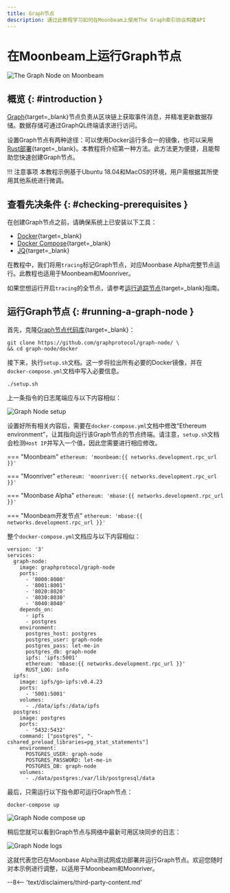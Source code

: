 ```yaml
---
title: Graph节点
description: 通过此教程学习如何在Moonbeam上使用The Graph索引协议构建API
---
```


# 在Moonbeam上运行Graph节点

![The Graph Node on Moonbeam](/images/node-operators/indexer-nodes/the-graph/the-graph-node-banner.png)

## 概览 {: #introduction } 

[Graph](https://thegraph.com/){target=_blank}节点负责从区块链上获取事件消息，并精准更新数据存储。数据存储可通过GraphQL终端请求进行访问。

设置Graph节点有两种途径：可以使用Docker运行多合一的镜像，也可以采用[Rust部署](https://github.com/graphprotocol/graph-node){target=_blank}。本教程将介绍第一种方法。此方法更为便捷，且能帮助您快速创建Graph节点。

!!! 注意事项
    本教程示例基于Ubuntu 18.04和MacOS的环境，用户需根据其所使用其他系统进行微调。

## 查看先决条件 {: #checking-prerequisites } 

在创建Graph节点之前，请确保系统上已安装以下工具：

 - [Docker](https://docs.docker.com/get-docker/){target=_blank}
 - [Docker Compose](https://docs.docker.com/compose/install/){target=_blank}
 - [JQ](https://stedolan.github.io/jq/download/){target=_blank}

在教程中，我们将用`tracing`标记Graph节点，对应Moonbase Alpha完整节点运行。此教程也适用于Moonbeam和Moonriver。

如果您想运行开启`tracing`的全节点，请参考[运行追踪节点](/node-operators/networks/tracing-node){target=_blank}指南。

## 运行Graph节点 {: #running-a-graph-node } 

首先，克隆[Graph节点代码库](https://github.com/graphprotocol/graph-node/){target=_blank}：

```
git clone https://github.com/graphprotocol/graph-node/ \
&& cd graph-node/docker
```

接下来，执行`setup.sh`文档。这一步将拉出所有必要的Docker镜像，并在`docker-compose.yml`文档中写入必要信息。

```
./setup.sh
```

上一条指令的日志尾端应与以下内容相似：

![Graph Node setup](/images/node-operators/indexer-nodes/the-graph/the-graph-node-1.png)

设置好所有相关内容后，需要在`docker-compose.yml`文档中修改“Ethereum environment”，让其指向运行该Graph节点的节点终端。请注意，`setup.sh`文档会检测`Host IP`并写入一个值，因此您需要进行相应修改。

=== "Moonbeam"
    ```
    ethereum: 'moonbeam:{{ networks.development.rpc_url }}'
    ```

=== "Moonriver"
    ```
    ethereum: 'moonriver:{{ networks.development.rpc_url }}'
    ```

=== "Moonbase Alpha"
    ```
    ethereum: 'mbase:{{ networks.development.rpc_url }}'
    ```

=== "Moonbeam开发节点"
    ```
    ethereum: 'mbase:{{ networks.development.rpc_url }}'
    ```

整个`docker-compose.yml`文档应与以下内容相似：

```
version: '3'
services:
  graph-node:
    image: graphprotocol/graph-node
    ports:
      - '8000:8000'
      - '8001:8001'
      - '8020:8020'
      - '8030:8030'
      - '8040:8040'
    depends_on:
      - ipfs
      - postgres
    environment:
      postgres_host: postgres
      postgres_user: graph-node
      postgres_pass: let-me-in
      postgres_db: graph-node
      ipfs: 'ipfs:5001'
      ethereum: 'mbase:{{ networks.development.rpc_url }}'
      RUST_LOG: info
  ipfs:
    image: ipfs/go-ipfs:v0.4.23
    ports:
      - '5001:5001'
    volumes:
      - ./data/ipfs:/data/ipfs
  postgres:
    image: postgres
    ports:
      - '5432:5432'
    command: ["postgres", "-cshared_preload_libraries=pg_stat_statements"]
    environment:
      POSTGRES_USER: graph-node
      POSTGRES_PASSWORD: let-me-in
      POSTGRES_DB: graph-node
    volumes:
      - ./data/postgres:/var/lib/postgresql/data
```

最后，只需运行以下指令即可运行Graph节点：

```
docker-compose up
```

![Graph Node compose up](/images/node-operators/indexer-nodes/the-graph/the-graph-node-2.png)

稍后您就可以看到Graph节点与网络中最新可用区块同步的日志：

![Graph Node logs](/images/node-operators/indexer-nodes/the-graph/the-graph-node-3.png)

这就代表您已在Moonbase Alpha测试网成功部署并运行Graph节点。欢迎您随时对本示例进行调整，以适用于Moonbeam和Moonriver。

--8<-- 'text/disclaimers/third-party-content.md'